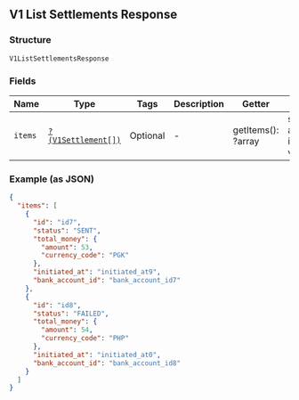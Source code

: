 ## V1 List Settlements Response

### Structure

`V1ListSettlementsResponse`

### Fields

| Name | Type | Tags | Description | Getter | Setter |
|  --- | --- | --- | --- | --- | --- |
| `items` | [`?(V1Settlement[])`](/doc/models/v1-settlement.md) | Optional | - | getItems(): ?array | setItems(?array items): void |

### Example (as JSON)

```json
{
  "items": [
    {
      "id": "id7",
      "status": "SENT",
      "total_money": {
        "amount": 53,
        "currency_code": "PGK"
      },
      "initiated_at": "initiated_at9",
      "bank_account_id": "bank_account_id7"
    },
    {
      "id": "id8",
      "status": "FAILED",
      "total_money": {
        "amount": 54,
        "currency_code": "PHP"
      },
      "initiated_at": "initiated_at0",
      "bank_account_id": "bank_account_id8"
    }
  ]
}
```

